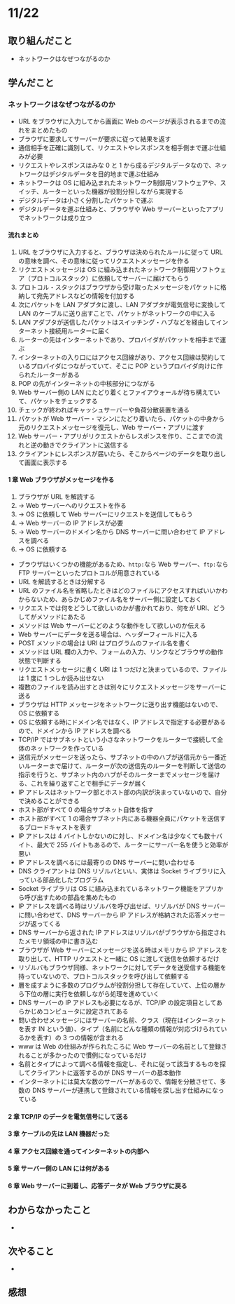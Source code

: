 # 11/22

## 取り組んだこと

- ネットワークはなぜつながるのか

## 学んだこと

### ネットワークはなぜつながるのか

- URL をブラウザに入力してから画面に Web のページが表示されるまでの流れをまとめたもの
- ブラウザに要求してサーバーが要求に従って結果を返す
- 通信相手を正確に識別して、リクエストやレスポンスを相手側まで運ぶ仕組みが必要
- リクエストやレスポンスはみな 0 と 1 から成るデジタルデータなので、ネットワークはデジタルデータを目的地まで運ぶ仕組み
- ネットワークは OS に組み込まれたネットワーク制御用ソフトウェアや、スイッチ、ルーターといった機器が役割分担しながら実現する
- デジタルデータは小さく分割したパケットで運ぶ
- デジタルデータを運ぶ仕組みと、ブラウザや Web サーバーといったアプリでネットワークは成り立つ

#### 流れまとめ

1. URL をブラウザに入力すると、ブラウザは決められたルールに従って URL の意味を調べ、その意味に従ってリクエストメッセージを作る
2. リクエストメッセージは OS に組み込まれたネットワーク制御用ソフトウェア（プロトコルスタック）に依頼してサーバーに届けてもらう
3. プロトコル・スタックはブラウザから受け取ったメッセージをパケットに格納して宛先アドレスなどの情報を付加する
4. 次にパケットを LAN アダプタに渡し、LAN アダプタが電気信号に変換して LAN のケーブルに送り出すことで、パケットがネットワークの中に入る
5. LAN アダプタが送信したパケットはスイッチング・ハブなどを経由してインターネット接続用ルーターに届く
6. ルーターの先はインターネットであり、プロバイダがパケットを相手まで運ぶ
7. インターネットの入り口にはアクセス回線があり、アクセス回線は契約しているプロバイダにつながっていて、そこに POP というプロバイダ向けに作られたルーターがある
8. POP の先がインターネットの中核部分につながる
9. Web サーバー側の LAN にたどり着くとファイアウォールが待ち構えていて、パケットをチェックする
10. チェックが終わればキャッシュサーバーや負荷分散装置を通る
11. パケットが Web サーバー・マシンにたどり着いたら、パケットの中身から元のリクエストメッセージを復元し、Web サーバー・アプリに渡す
12. Web サーバー・アプリがリクエストからレスポンスを作り、ここまでの流れと逆の動きでクライアントに送信する
13. クライアントにレスポンスが届いたら、そこからページのデータを取り出して画面に表示する

#### 1 章 Web ブラウザがメッセージを作る

1. ブラウザが URL を解読する
2. → Web サーバーへのリクエストを作る
3. → OS に依頼して Web サーバーにリクエストを送信してもらう
4. → Web サーバーの IP アドレスが必要
5. → Web サーバーのドメイン名から DNS サーバーに問い合わせて IP アドレスを調べる
6. → OS に依頼する

- ブラウザはいくつかの機能があるため、`http:`なら Web サーバー、`ftp:`なら FTP サーバーといったプロトコルが用意されている
- URL を解読するときは分解する
- URL のファイル名を省略したときはどのファイルにアクセスすればいいかわからないため、あらかじめファイル名をサーバー側に設定しておく
- リクエストでは何をどうして欲しいのかが書かれており、何をが URI、どうしてがメソッドにあたる
- メソッドは Web サーバーにどのような動作をして欲しいのか伝える
- Web サーバーにデータを送る場合は、ヘッダーフィールドに入る
- POST メソッドの場合は URI はプログラムのファイル名を書く
- メソッドは URL 欄の入力や、フォームの入力、リンクなどブラウザの動作状態で判断する
- リクエストメッセージに書く URI は 1 つだけと決まっているので、ファイルは 1 度に 1 つしか読み出せない
- 複数のファイルを読み出すときは別々にリクエストメッセージをサーバーに送る
- ブラウザは HTTP メッセージをネットワークに送り出す機能はないので、OS に依頼する
- OS に依頼する時にドメイン名ではなく、IP アドレスで指定する必要があるので、ドメインから IP アドレスを調べる
- TCP/IP ではサブネットという小さなネットワークをルーターで接続して全体のネットワークを作っている
- 送信元がメッセージを送ったら、サブネットの中のハブが送信元から一番近いルーターまで届けて、ルーターが次の送信先のルーターを判断して送信の指示を行うと、サブネット内のハブがそのルーターまでメッセージを届ける、これを繰り返すことで相手にデータが届く
- IP アドレスはネットワーク部とホスト部の内訳が決まっていないので、自分で決めることができる
- ホスト部がすべて 0 の場合サブネット自体を指す
- ホスト部がすべて 1 の場合サブネット内にある機器全員にパケットを送信するブロードキャストを表す
- IP アドレスは 4 バイトしかないのに対し、ドメイン名は少なくても数十バイト、最大で 255 バイトもあるので、ルーターにサーバー名を使うと効率が悪い
- IP アドレスを調べるには最寄りの DNS サーバーに問い合わせる
- DNS クライアントは DNS リゾルバといい、実体は Socket ライブラリに入っている部品化したプログラム
- Socket ライブラリは OS に組み込まれているネットワーク機能をアプリから呼び出すための部品を集めたもの
- IP アドレスを調べる時はリゾルバを呼び出せば、リゾルバが DNS サーバーに問い合わせて、DNS サーバーから IP アドレスが格納された応答メッセージが返ってくる
- DNS サーバーから返された IP アドレスはリゾルバがブラウザから指定されたメモリ領域の中に書き込む
- ブラウザが Web サーバーにメッセージを送る時はメモリから IP アドレスを取り出して、HTTP リクエストと一緒に OS に渡して送信を依頼するだけ
- リゾルバもブラウザ同様、ネットワークに対してデータを送受信する機能を持っていないので、プロトコルスタックを呼び出して依頼する
- 層を成すように多数のプログラムが役割分担して存在していて、上位の層から下位の層に実行を依頼しながら処理を進めていく
- DNS サーバーの IP アドレスも必要になるが、TCP/IP の設定項目としてあらかじめコンピュータに設定されてある
- 問い合わせメッセージにはサーバーの名前、クラス（現在はインターネットを表す IN という値）、タイプ（名前にどんな種類の情報が対応づけられているかを表す）の 3 つの情報が含まれる
- www は Web の仕組みが作られたころに Web サーバーの名前として登録されることが多かったので慣例になっているだけ
- 名前とタイプによって調べる情報を指定し、それに従って該当するものを探してクライアントに返答するのが DNS サーバーの基本動作
- インターネットには莫大な数のサーバーがあるので、情報を分散させて、多数の DNS サーバーが連携して登録されている情報を探し出す仕組みになっている

#### 2 章 TCP/IP のデータを電気信号にして送る

#### 3 章 ケーブルの先は LAN 機器だった

#### 4 章 アクセス回線を通ってインターネットの内部へ

#### 5 章 サーバー側の LAN には何がある

#### 6 章 Web サーバーに到着し、応答データが Web ブラウザに戻る

## わからなかったこと

-

## 次やること

-

## 感想
